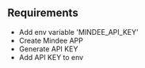 ## Requirements

-   Add env variable 'MINDEE_API_KEY'
-   Create Mindee APP
-   Generate API KEY
-   Add API KEY to env
